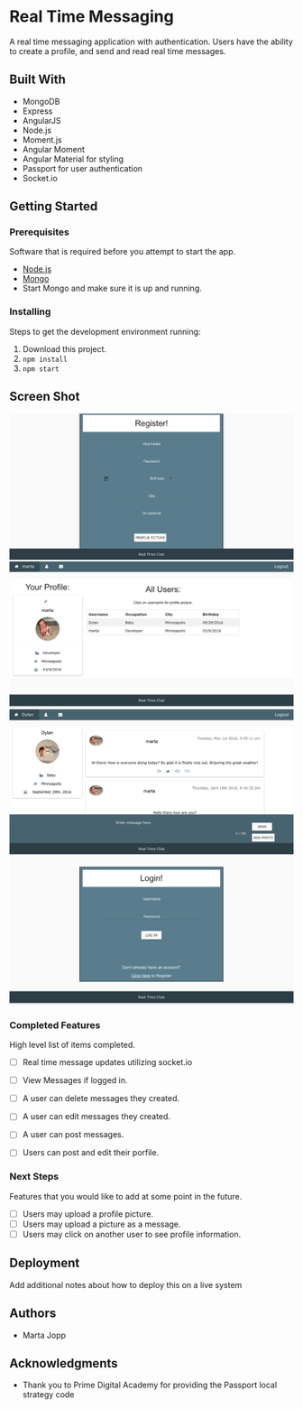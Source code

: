 # Real Time Messaging

A real time messaging application with authentication. Users have the ability to create a profile, and send and read real time messages.

## Built With

- MongoDB
- Express
- AngularJS 
- Node.js
- Moment.js
- Angular Moment
- Angular Material for styling
- Passport for user authentication
- Socket.io

## Getting Started

### Prerequisites

Software that is required before you attempt to start the app.

- [Node.js](https://nodejs.org/en/)
- [Mongo](https://www.mongodb.com/download-center?jmp=tutorials&_ga=2.157987642.1691954874.1515639811-1798030591.1515639811#enterprise)
- Start Mongo and make sure it is up and running.


### Installing

Steps to get the development environment running:

1. Download this project.
2. `npm install`
3. `npm start`

## Screen Shot

![Register](server/public/images/register.png)
![Profile](server/public/images/profile.png)
![Message Board](server/public/images/messageboard.png)
![Login](server/public/images/login.png)

### Completed Features

High level list of items completed.

- [ ] Real time message updates utilizing socket.io
- [ ] View Messages if logged in.
- [ ] A user can delete messages they created.
- [ ] A user can edit messages they created.
- [ ] A user can post messages.
- [ ] Users can post and edit their porfile.


### Next Steps

Features that you would like to add at some point in the future.

- [ ] Users may upload a profile picture.
- [ ] Users may upload a picture as a message.
- [ ] Users may click on another user to see profile information.

## Deployment

Add additional notes about how to deploy this on a live system

## Authors

* Marta Jopp


## Acknowledgments

* Thank you to Prime Digital Academy for providing the Passport local strategy code
